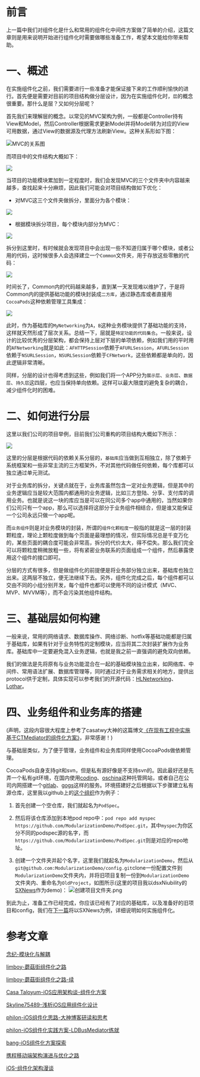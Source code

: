 # 前言
上一篇中我们对组件化是什么和常用的组件化中间件方案做了简单的介绍，这篇文章则是用来说明开始进行组件化时需要做哪些准备工作，希望本文能给你带来帮助。

# 一、概述
在实施组件化之前，我们需要进行一些准备才能保证接下来的工作顺利愉快的进行。首先便是需要对目前的项目结构做分层设计，因为在实施组件化时，`层`的概念很重要。那什么是层？又如何分层呢？

首先我们来理解层的概念。以常见的MVC架构为例，一般都是Controller持有View和Model，然后Controller根据需求更新Model并将Model转为对应的View可用数据，通过View的数据源及代理方法刷新View。这种关系形如下图：

![MVC的关系图](http://upload-images.jianshu.io/upload_images/2015365-423e16df4afd4706.png?imageMogr2/auto-orient/strip%7CimageView2/2/w/1240)

而项目中的文件结构大概如下：

![](http://upload-images.jianshu.io/upload_images/2015365-9ffa60e1aa0c06ff.jpg?imageMogr2/auto-orient/strip%7CimageView2/2/w/1240)

当项目的功能模块累加到一定程度时，我们会发现MVC的三个文件夹中内容越来越多，查找起来十分麻烦，因此我们可能会对项目结构做如下优化：

- 对MVC这三个文件夹做拆分，里面分为各个模块：

![](http://upload-images.jianshu.io/upload_images/2015365-f3ad826349059fc3.png?imageMogr2/auto-orient/strip%7CimageView2/2/w/1240)


- 根据模块拆分项目，每个模块内部分为MVC：

![](http://upload-images.jianshu.io/upload_images/2015365-10e64f70c37dfa5c.png?imageMogr2/auto-orient/strip%7CimageView2/2/w/1240)

拆分到这里时，有时候就会发现项目中会出现一些不知道归属于哪个模块，或者公用的代码，这时候很多人会选择建立一个`Common`文件夹，用于存放这些零散的代码：

![](http://upload-images.jianshu.io/upload_images/2015365-95b0ed41bd128036.png?imageMogr2/auto-orient/strip%7CimageView2/2/w/1240)

时间长了，Common内的代码越来越多，直到某一天发现难以维护了，于是将Common内的提供基础功能的模块封装成`二方库`，通过静态库或者直接用`CocoaPods`这种依赖管理工具集成：

![](http://upload-images.jianshu.io/upload_images/2015365-23daf8a47bfdbec9.jpg?imageMogr2/auto-orient/strip%7CimageView2/2/w/1240)

此时，作为基础库的`MyNetworking`为`A`，`B`这种业务模块提供了基础功能的支持，这样就天然形成了层次关系。总结一下，层就是`特定功能的代码集合`。一般来说，设计的比较优秀的分层架构，都会保持上层对下层的单项依赖，例如我们用的平时用的`AFNetworking`就是如此：`AFHTTPSession`依赖于`AFURLSession`，`AFURLSession`依赖于`NSURLSession`，`NSURLSession`依赖于`CFNetwork`，这些依赖都是单向的，因此逻辑非常清晰。

同样，分层的设计也得考虑到这些，例如我们将一个APP分为`展示层`、`业务层`、`数据层`、`持久层`这四层，也应当保持单向依赖。这样可以最大限度的避免复杂的耦合，减少组件化时的困难。

# 二、如何进行分层

这里以我们公司的项目举例，目前我们公司重构的项目结构大概如下所示：

![](http://upload-images.jianshu.io/upload_images/2015365-9d6c6865922690bf.png?imageMogr2/auto-orient/strip%7CimageView2/2/w/1240)

这里的分层是根据代码的依赖关系分层的，`基础库`应当做到互相独立，除了依赖于系统框架和一些非常主流的三方框架外，不对其他代码做任何依赖，每个库都可以独立通过单元测试。

对于业务库的拆分，关键点就在于，业务库虽然包含一定对业务逻辑，但是其中的业务逻辑应当是较大范围内都通用的业务逻辑，比如三方登陆、分享、支付库的调用业务。也就是说这一块的库应当是可以在同公司多个app中通用的，当然如果你们公司只有一个app，那么可以选择将这部分于业务组件相结合，但是谁又能保证一个公司永远只做一个app呢。

而`业务组件`则是对业务模块的封装，所谓的`组件化颗粒度`一般指的就是这一层的封装颗粒度，理论上颗粒度做到每个页面是最理想的情况，但实际情况总是千变万化的，某些页面的耦合度可能会非常高，拆分的代价太大，得不偿失。那么我们完全可以将颗粒度稍微放粗一些，将有紧密业务联系的页面组成一个组件，然后暴露使用这个组件的接口即可。

分层的方式有很多，但是做组件化的前提便是将业务部分独立出来，基础库也独立出来。这两层不独立，便无法继续下去。另外，组件化完成之后，每个组件都可以交由不同的小组分别开发，每个组件也都可以使用不同的设计模式（MVC、MVP、MVVM等），而不会污染其他组件结构。

# 三、基础层如何构建

一般来说，常用的网络请求、数据库操作、网络诊断、hotfix等基础功能都是归属于基础库，如果有针对于业务特性的定制模块，应当将其二次封装扩展作为业务库。基础库中一定要避免混入业务逻辑，也就是我之前一直强调的避免双向依赖。

我们的做法是先将原有与业务功能混合在一起的基础模块独立出来，如网络库、中间件、常用语法扩展、数据库管理等，同时通过对于业务需求相关的地方，提供出protocol供于定制，具体实现可以参考我们的开源代码：[HLNetworking](https://github.com/QianKun-HanLin/HLNetworking)、[Lothar](https://github.com/QianKun-HanLin/Lothar)。

# 四、业务组件和业务库的搭建

(声明，这段内容很大程度上参考了casatwy大神的这篇博文[《在现有工程中实施基于CTMediator的组件化方案》](http://casatwy.com/modulization_in_action.html)，非常感谢！)

与基础层类似，为了便于管理，业务组件和业务库同样使用CocoaPods做依赖管理。

CocoaPods自身支持git和svn，但是私有源好像是不支持svn的。因此最好还是先弄一个私有git环境，在国内使用[coding](https://coding.net/)、[oschina](https://git.oschina.net/)这种托管网站，或者自己在公司内网搭建一个[gitlab](https://gitlab.com/)、[gogs](https://gogs.io/)这样的服务。环境搭建好之后根据以下步骤建立私有源仓库，这里我以github上的[这个组织](https://github.com/ModularizationDemo)作为例子：

1. 首先创建一个空仓库，我们就起名为`PodSpec`。

2. 然后将该仓库添加到本地pod repo中：`pod repo add myspec https://github.com/ModularizationDemo/PodSpec.git`，其中`myspec`为你区分不同的podspec源的名字，而`https://github.com/ModularizationDemo/PodSpec.git`则是对应的repo地址。

3. 创建一个文件夹并起个名字，这里我们就起名为`ModularizationDemo`，然后从`git@github.com:ModularizationDemo/config.git`clone一份配置文件到`ModularizationDemo`文件夹内，并将旧项目复制一份到`ModularizationDemo`文件夹内、重命名为`OldProject`，如图所示(这里的项目我以dsxNiubility的[SXNews](https://github.com/dsxNiubility/SXNews)作为demo)：
![创建项目文件夹.png](http://upload-images.jianshu.io/upload_images/2015365-13a63bfa8fc11a58.png?imageMogr2/auto-orient/strip%7CimageView2/2/w/1240)


到此为止，准备工作已经完成，你应该已经有了对应的基础库，以及准备好的旧项目和config，我们在[下一篇](https://wangshiyu13.github.io/posts2017-01-27-iOS组件化实践(三)-实施.html)将以SXNews为例，详细说明如何实施组件化。

# 参考文章

[念纪-模块化与解耦](https://blog.cnbluebox.com/blog/2015/11/28/module-and-decoupling/)

[limboy-蘑菇街组件化之路](http://limboy.me/tech/2016/03/10/mgj-components.html)

[limboy-蘑菇街组件化之路-续](http://limboy.me/tech/2016/03/14/mgj-components-continued.html)

[Casa Taloyum-iOS应用架构谈-组件化方案](http://casatwy.com/iOS-Modulization.html)

[Skyline75489-浅析iOS应用组件化设计](http://skyline75489.github.io/post/2016-3-16_ios_module_design.html)

[philon-iOS组件化思路-大神博客研读和思考](http://www.jianshu.com/p/afb9b52143d4)

[philon-iOS组件化实践方案-LDBusMediator练就](http://www.jianshu.com/p/196f66d31543)

[bang-iOS组件化方案探索](http://blog.cnbang.net/tech/3080/)

[携程移动端架构演进与优化之路](http://weibo.com/ttarticle/p/show?id=2309404032668823108689)

[iOS-组件化架构漫谈](http://www.cnblogs.com/oc-bowen/p/5885476.html)